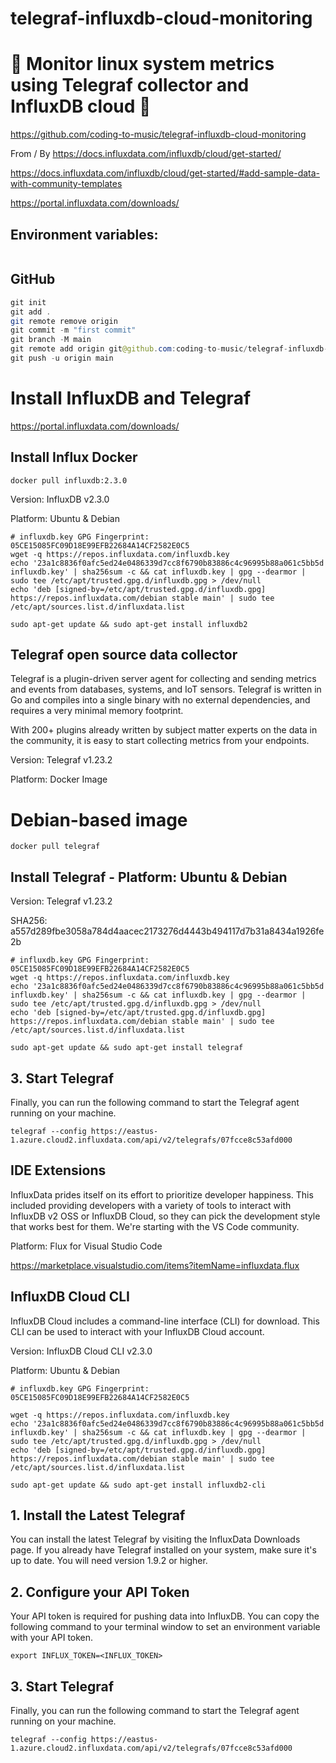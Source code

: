 # telegraf-influxdb-cloud-monitoring

# 🚀 Monitor linux system metrics using Telegraf collector and InfluxDB cloud 🚀

https://github.com/coding-to-music/telegraf-influxdb-cloud-monitoring

From / By https://docs.influxdata.com/influxdb/cloud/get-started/

https://docs.influxdata.com/influxdb/cloud/get-started/#add-sample-data-with-community-templates

https://portal.influxdata.com/downloads/

## Environment variables:

```java

```

## GitHub

```java
git init
git add .
git remote remove origin
git commit -m "first commit"
git branch -M main
git remote add origin git@github.com:coding-to-music/telegraf-influxdb-cloud-monitoring.git
git push -u origin main
```

# Install InfluxDB and Telegraf

https://portal.influxdata.com/downloads/

## Install Influx Docker

```
docker pull influxdb:2.3.0
```

Version: InfluxDB v2.3.0

Platform: Ubuntu & Debian

```
# influxdb.key GPG Fingerprint: 05CE15085FC09D18E99EFB22684A14CF2582E0C5
wget -q https://repos.influxdata.com/influxdb.key
echo '23a1c8836f0afc5ed24e0486339d7cc8f6790b83886c4c96995b88a061c5bb5d influxdb.key' | sha256sum -c && cat influxdb.key | gpg --dearmor | sudo tee /etc/apt/trusted.gpg.d/influxdb.gpg > /dev/null
echo 'deb [signed-by=/etc/apt/trusted.gpg.d/influxdb.gpg] https://repos.influxdata.com/debian stable main' | sudo tee /etc/apt/sources.list.d/influxdata.list

sudo apt-get update && sudo apt-get install influxdb2
```

## Telegraf open source data collector

Telegraf is a plugin-driven server agent for collecting and sending metrics and events from databases, systems, and IoT sensors. Telegraf is written in Go and compiles into a single binary with no external dependencies, and requires a very minimal memory footprint.

With 200+ plugins already written by subject matter experts on the data in the community, it is easy to start collecting metrics from your endpoints.

Version: Telegraf v1.23.2

Platform: Docker Image

# Debian-based image

```
docker pull telegraf
```

## Install Telegraf - Platform: Ubuntu & Debian

Version: Telegraf v1.23.2

SHA256: a557d289fbe3058a784d4aacec2173276d4443b494117d7b31a8434a1926fe2b

```
# influxdb.key GPG Fingerprint: 05CE15085FC09D18E99EFB22684A14CF2582E0C5
wget -q https://repos.influxdata.com/influxdb.key
echo '23a1c8836f0afc5ed24e0486339d7cc8f6790b83886c4c96995b88a061c5bb5d influxdb.key' | sha256sum -c && cat influxdb.key | gpg --dearmor | sudo tee /etc/apt/trusted.gpg.d/influxdb.gpg > /dev/null
echo 'deb [signed-by=/etc/apt/trusted.gpg.d/influxdb.gpg] https://repos.influxdata.com/debian stable main' | sudo tee /etc/apt/sources.list.d/influxdata.list
```

```
sudo apt-get update && sudo apt-get install telegraf
```

## 3. Start Telegraf

Finally, you can run the following command to start the Telegraf agent running on your machine.

```
telegraf --config https://eastus-1.azure.cloud2.influxdata.com/api/v2/telegrafs/07fcce8c53afd000
```

## IDE Extensions

InfluxData prides itself on its effort to prioritize developer happiness. This included providing developers with a variety of tools to interact with InfluxDB v2 OSS or InfluxDB Cloud, so they can pick the development style that works best for them. We're starting with the VS Code community.

Platform: Flux for Visual Studio Code

https://marketplace.visualstudio.com/items?itemName=influxdata.flux

## InfluxDB Cloud CLI

InfluxDB Cloud includes a command-line interface (CLI) for download. This CLI can be used to interact with your InfluxDB Cloud account.

Version: InfluxDB Cloud CLI v2.3.0

Platform: Ubuntu & Debian

```
# influxdb.key GPG Fingerprint: 05CE15085FC09D18E99EFB22684A14CF2582E0C5

wget -q https://repos.influxdata.com/influxdb.key
echo '23a1c8836f0afc5ed24e0486339d7cc8f6790b83886c4c96995b88a061c5bb5d influxdb.key' | sha256sum -c && cat influxdb.key | gpg --dearmor | sudo tee /etc/apt/trusted.gpg.d/influxdb.gpg > /dev/null
echo 'deb [signed-by=/etc/apt/trusted.gpg.d/influxdb.gpg] https://repos.influxdata.com/debian stable main' | sudo tee /etc/apt/sources.list.d/influxdata.list

sudo apt-get update && sudo apt-get install influxdb2-cli
```

## 1. Install the Latest Telegraf

You can install the latest Telegraf by visiting the InfluxData Downloads page. If you already have Telegraf installed on your system, make sure it's up to date. You will need version 1.9.2 or higher.

## 2. Configure your API Token

Your API token is required for pushing data into InfluxDB. You can copy the following command to your terminal window to set an environment variable with your API token.

```
export INFLUX_TOKEN=<INFLUX_TOKEN>
```

## 3. Start Telegraf

Finally, you can run the following command to start the Telegraf agent running on your machine.

```
telegraf --config https://eastus-1.azure.cloud2.influxdata.com/api/v2/telegrafs/07fcce8c53afd000
```
